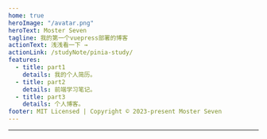 ```yaml
---
home: true
heroImage: "/avatar.png"
heroText: Moster Seven
tagline: 我的第一个vuepress部署的博客
actionText: 浅浅看一下 →
actionLink: /studyNote/pinia-study/
features:
  - title: part1
    details: 我的个人简历。
  - title: part2
    details: 前端学习笔记。
  - title: part3
    details: 个人博客。
footer: MIT Licensed | Copyright © 2023-present Moster Seven
---
```


---

<br/>
<br/>
<br/>
<br/>

<!-- ## 学习笔记列表

- [Ajax 学习](https://gitee.com/mosterseven/study-notes-only/blob/master/Ajax.md)
- [Docker 学习](/studyNote/docker_study.md)
- [Express 学习](/studyNote/express_study.md)
- [Geth 搭建以太坊私有链](/studyNote/geth_eth_study.md)
- [Go 学习](/studyNote/go_study.md)
- [Nginx 学习](/studyNote/nginx_study.md)
- [Pinia 学习](/studyNote/pinia_study.md)
- [Solidity 学习](/studyNote/solidity_study.md)
- [Vite 学习](/studyNote/vite_study.md) -->
